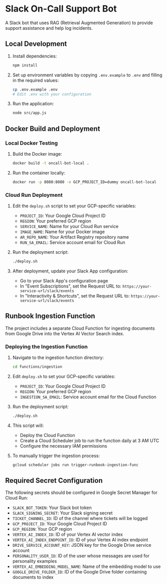 # Slack On-Call Support Bot

A Slack bot that uses RAG (Retrieval Augmented Generation) to provide support assistance and help log incidents.

## Local Development

1. Install dependencies:

   ```bash
   npm install
   ```

2. Set up environment variables by copying `.env.example` to `.env` and filling in the required values:

   ```bash
   cp .env.example .env
   # Edit .env with your configuration
   ```

3. Run the application:
   ```bash
   node src/app.js
   ```

## Docker Build and Deployment

### Local Docker Testing

1. Build the Docker image:

   ```bash
   docker build -t oncall-bot-local .
   ```

2. Run the container locally:
   ```bash
   docker run -p 8080:8080 -e GCP_PROJECT_ID=dummy oncall-bot-local
   ```

### Cloud Run Deployment

1. Edit the `deploy.sh` script to set your GCP-specific variables:

   - `PROJECT_ID`: Your Google Cloud Project ID
   - `REGION`: Your preferred GCP region
   - `SERVICE_NAME`: Name for your Cloud Run service
   - `IMAGE_NAME`: Name for your Docker image
   - `AR_REPO_NAME`: Your Artifact Registry repository name
   - `RUN_SA_EMAIL`: Service account email for Cloud Run

2. Run the deployment script:

   ```bash
   ./deploy.sh
   ```

3. After deployment, update your Slack App configuration:
   - Go to your Slack App's configuration page
   - In "Event Subscriptions", set the Request URL to: `https://your-service-url/slack/events`
   - In "Interactivity & Shortcuts", set the Request URL to: `https://your-service-url/slack/events`

## Runbook Ingestion Function

The project includes a separate Cloud Function for ingesting documents from Google Drive into the Vertex AI Vector Search index.

### Deploying the Ingestion Function

1. Navigate to the ingestion function directory:

   ```bash
   cd functions/ingestion
   ```

2. Edit `deploy.sh` to set your GCP-specific variables:

   - `PROJECT_ID`: Your Google Cloud Project ID
   - `REGION`: Your preferred GCP region
   - `INGESTION_SA_EMAIL`: Service account email for the Cloud Function

3. Run the deployment script:

   ```bash
   ./deploy.sh
   ```

4. This script will:

   - Deploy the Cloud Function
   - Create a Cloud Scheduler job to run the function daily at 3 AM UTC
   - Configure the necessary IAM permissions

5. To manually trigger the ingestion process:
   ```bash
   gcloud scheduler jobs run trigger-runbook-ingestion-func
   ```

## Required Secret Configuration

The following secrets should be configured in Google Secret Manager for Cloud Run:

- `SLACK_BOT_TOKEN`: Your Slack bot token
- `SLACK_SIGNING_SECRET`: Your Slack signing secret
- `TICKET_CHANNEL_ID`: ID of the channel where tickets will be logged
- `GCP_PROJECT_ID`: Your Google Cloud Project ID
- `GCP_REGION`: Your GCP region
- `VERTEX_AI_INDEX_ID`: ID of your Vertex AI vector index
- `VERTEX_AI_INDEX_ENDPOINT_ID`: ID of your Vertex AI index endpoint
- `DRIVE_SERVICE_ACCOUNT_KEY`: JSON key for the Google Drive service account
- `PERSONALITY_USER_ID`: ID of the user whose messages are used for personality examples
- `VERTEX_AI_EMBEDDING_MODEL_NAME`: Name of the embedding model to use
- `GOOGLE_DRIVE_FOLDER_ID`: ID of the Google Drive folder containing documents to index
